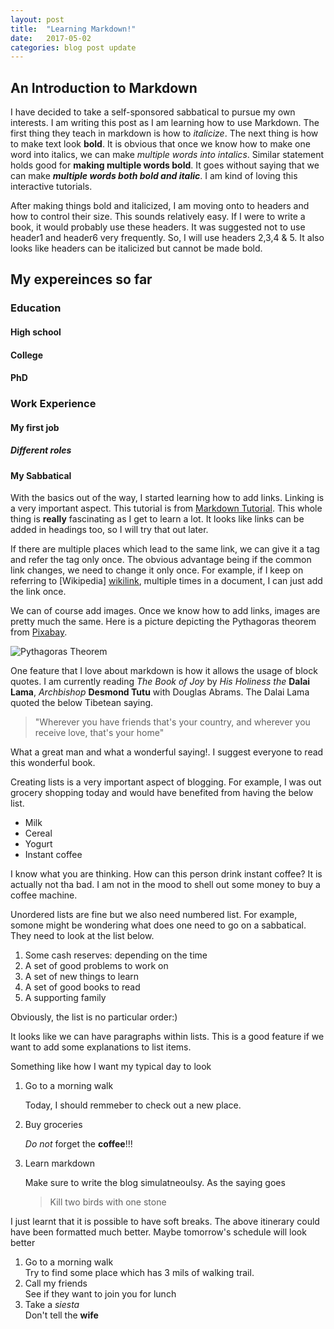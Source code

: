 ```yaml
---
layout: post
title:  "Learning Markdown!"
date:   2017-05-02 
categories: blog post update
---
```

## An Introduction to Markdown 
I have decided to take a self-sponsored sabbatical to pursue my own interests. I am writing this post as I am learning how to use Markdown. The first thing they teach in markdown is how to _italicize_. The next thing is how to make text look **bold**. It is obvious that once we know how to make one word into italics, we can make _multiple words into intalics_. Similar statement holds good for **making multiple words bold**. It goes without saying that we can make **_multiple words both bold and italic_**. I am kind of loving this interactive tutorials.

After making things bold and italicized, I am moving onto to headers and how to control their size. This sounds relatively easy. If I were to write a book, it would probably use these headers. It was suggested not to use header1 and header6 very frequently. So, I will use headers 2,3,4 & 5. It also looks like headers can be italicized but cannot be made bold.

## My expereinces so far
### Education
#### High school
#### College
#### PhD
### Work Experience
#### My first job
##### _Different roles_
#### My Sabbatical

With the basics out of the way, I started learning how to add links. Linking is a very important aspect. This tutorial is from [Markdown Tutorial](http://www.markdowntutorial.com/). This whole thing is **really** fascinating as I get to learn a lot. It looks like links can be added in headings too, so I will try that out later. 

If there are multiple places which lead to the same link, we can give it a tag and refer the tag only once. The obvious advantage being if the common link changes, we need to change it only once. For example, if I keep on referring to [Wikipedia] [wikilink], multiple times in a document, I can just add the link once.

We can of course add images. Once we know how to add links, images are pretty much the same. Here is a picture depicting the Pythagoras theorem from [Pixabay](https://pixabay.com/). 

![Pythagoras Theorem](https://cdn.pixabay.com/photo/2016/09/04/18/02/blackboard-1644744_1280.png)

One feature that I love about markdown is how it allows the usage of block quotes. I am currently reading _The Book of Joy_ by _His Holiness the_ **Dalai Lama**, _Archbishop_ **Desmond Tutu** with Douglas Abrams. The Dalai Lama quoted the below Tibetean saying.
>"Wherever you have friends that's your country, and wherever you receive love, that's your home"

What a great man and what a wonderful saying!. I suggest everyone to read this wonderful book. 

Creating lists is a very important aspect of blogging. For example, I was out grocery shopping today and would have benefited from having the below list.
* Milk
* Cereal
* Yogurt
* Instant coffee

I know what you are thinking. How can this person drink instant coffee? It is actually not tha bad. I am not in the mood to shell out some money to buy a coffee machine. 

Unordered lists are fine but we also need numbered list. For example, somone might be wondering what does one need to go on a sabbatical. They need to look at the list below.
1. Some cash reserves: depending on the time
2. A set of good problems to work on
3. A set of new things to learn
4. A set of good books to read
5. A supporting family

Obviously, the list is no particular order:)

It looks like we can have paragraphs within lists. This is a good feature if we want to add some explanations to list items.

Something like how I want my typical day to look
1. Go to a morning walk

   Today, I should remmeber to check out a new place.
 
2. Buy groceries

   _Do not_ forget the **coffee**!!!
 
3. Learn markdown

   Make sure to write the blog simulatneoulsy. As the saying goes
   >Kill two birds with one stone

I just learnt that it is possible to have soft breaks. The above itinerary could have been formatted much better. Maybe tomorrow's schedule will look better
1. Go to a morning walk  
Try to find some place which has 3 mils of walking trail.
2. Call my friends  
See if they want to join you for lunch
3. Take a _siesta_  
Don't tell the **wife**




[wikilink]:https://en.wikipedia.org/wiki/Main_Page
